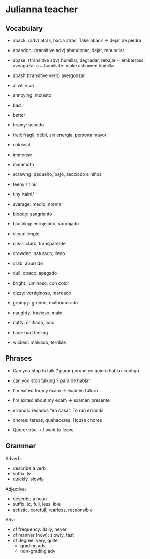 # Julianna teacher

## Vocabulary

* aback: (adv) atrás, hacia atrás. Take aback -> dejar de piedra
* abandon: (transitive adv) abandonar, dejar, renunciar
* abase: (transitive adv) humillar, degradar, rebajar
  ~ embarrass: avengozar a
  ~ humiliate: make ashamed humillar
* abash (transitive verb) avergonzar

* alive: vivo
* annoying: molesto
* bad
* better
* brainy: sesudo
* frail: frágil, débil, sin energia, persona mayor

* colossal
* immense
* mammoth
* scrawng: pequeño, bajo, asociado a niños

* teeny / tini/
* tiny /taini/

* average: medio, normal
* bloody: sangriento
* blushing: enrojecido, sonrojado
* clean: limpio
* clear: claro, transparente
* crowded: saturado, lleno
* drab: aburrido
* dull: opaco, apagado
* bright: luminoso, con color
* dizzy: vertiginoso, mareado
* grumpy: gruñon, malhumorado
* naughty: travieso, malo
* nutty: chiflado, loco
* blue: bad feeling
* wicked: malvado, terrible

## Phrases

* Can you stop to talk ? parar porque yo quiero hablar contigo
* can you stop talking ? para de hablar

* I'm exited for my exam -> examen futuro
* I'm exited about my exam -> examen presente

* errands: recados "en casa". To run errands
* chores: tareas, quehaceres. House chores

* Querer irse -> I want to leave

## Grammar

Adverb:
* describe a verb
* suffix: ly
* quickly, slowly

Adjective:
* describe a noun
* suffix: ic, full, less, ible
* actistic, carefull, rearless, responsible

Adv:
* of frequency: daily, never
* of manner (how): slowly, fast
* of degree: very, quite
  * grading adv
  * non-grading adv

